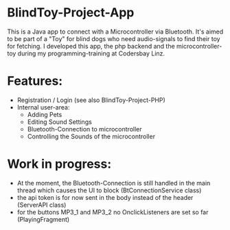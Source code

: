 # BlindToy-Project-App

This is a Java app to connect with a Microcontroller via Bluetooth. It's aimed to be part of a "Toy" for blind dogs who need audio-signals to find their toy for fetching. 
I developed this app, the php backend and the microcontroller-toy during my programming-training at Codersbay Linz. 

# Features:
* Registration / Login (see also BlindToy-Project-PHP)
* Internal user-area: 
  - Adding Pets
  - Editing Sound Settings
  - Bluetooth-Connection to microcontroller 
  - Controlling the Sounds of the microcontroller


# Work in progress:
* At the moment, the Bluetooth-Connection is still handled in the main thread which causes the UI to block (BtConnectionService class)
* the api token is for now sent in the body instead of the header (ServerAPI class)
* for the buttons MP3_1 and MP3_2 no OnclickListeners are set so far (PlayingFragment)
